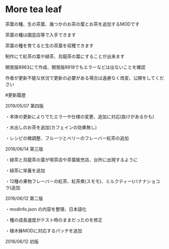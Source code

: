 # More tea leaf

茶葉の種、生の茶葉、幾つかのお茶の葉とお茶を追加するMODです

茶葉の種は園芸店等で入手できます

茶葉の種を育てると生の茶葉を収穫できます

制作にて紅茶の葉や緑茶、烏龍茶の葉にすることが出来ます

開発版8863にて作成、開発版8918でもエラーなどは出ないことを確認

作者が更新不能な状況で更新の必要がある場合は遠慮なく改変、公開をしてください

#更新履歴

2019/05/07 第四版

・本体の更新によりでたエラーや仕様の変更、追加に対応(抜けがあるかも)

・水出しのお茶を追加(カフェインの効果無し)

・レシピの微調整、フルーツとベリーのフレーバー紅茶の追加

2016/06/14 第三版     

・緑茶と烏龍茶の葉が喫茶店や茶葉販売店、台所に出現するように

・緑茶に栄養を追加

・12種の果物フレーバーの紅茶、紅茶煮(スモモ)、ミルクティー(バナナショコラ)追加
                       
2016/06/12 第二版

・modinfo.json の内容を整理、日本語化

・種の成長速度がテスト時のままだったのを修正

・植木鉢MODに対応するパッチを追加

2016/06/12 初版
